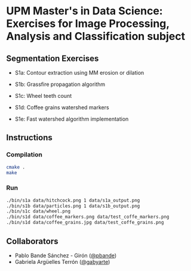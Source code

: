 # UPM Master's in Data Science: Exercises for Image Processing, Analysis and Classification subject

## Segmentation Exercises 

- S1a: Contour extraction using MM erosion or dilation

- S1b: Grassfire propagation algorithm

- S1c: Wheel teeth count

- S1d: Coffee grains watershed markers

- S1e: Fast watershed algorithm implementation

## Instructions

### Compilation

```bash
cmake .
make
```

### Run

```bash
./bin/s1a data/hitchcock.png 1 data/s1a_output.png  
./bin/s1b data/particles.png 1 data/s1b_output.png 
./bin/s1c data/wheel.png    
./bin/s1d data/coffee_markers.png data/test_coffe_markers.png  
./bin/s1d data/coffee_grains.jpg data/test_coffe_grains.png 
```

## Collaborators
* Pablo Bande Sánchez - Girón ([@pbande](https://github.com/pbande))
* Gabriela Argüelles Terrón ([@gabyarte](https://github.com/gabyarte))